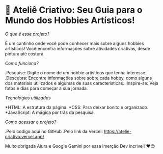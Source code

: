 # 🎨 Ateliê Criativo: Seu Guia para o Mundo dos Hobbies Artísticos! 

*O que é esse projeto?*

É um cantinho onde você pode conhecer mais sobre alguns hobbies artísticos! Você encontra informações sobre atividades criativas, desde pintura até costura. 

*Como funciona?*

.Pesquise: Digite o nome de um hobbie artísticos que tenha interesse.
.Descubra: Encontre informações sobre sobre cada hobby, como alguns dos materiais utilizados e algumas de suas características.
.Inspire-se: Veja fotos e dias para começar a sua jornada.

*Tecnologias utilizadas*

*HTML: A estrutura da página.
*CSS: Para deixar bonito e organizado.
*JavaScript: A mágica por trás da pesquisa.

*Como acessar o projeto?*

.Pelo codigo aqui no GitHub
.Pelo link da Vercel: https://atelie-criativo.vercel.app/

Muito obrigada Alura e Google Gemini por essa Imerção Dev incrivel! ❤️😊

